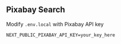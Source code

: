 ## Pixabay Search

Modify `.env.local` with Pixabay API key

```
NEXT_PUBLIC_PIXABAY_API_KEY=your_key_here
```
